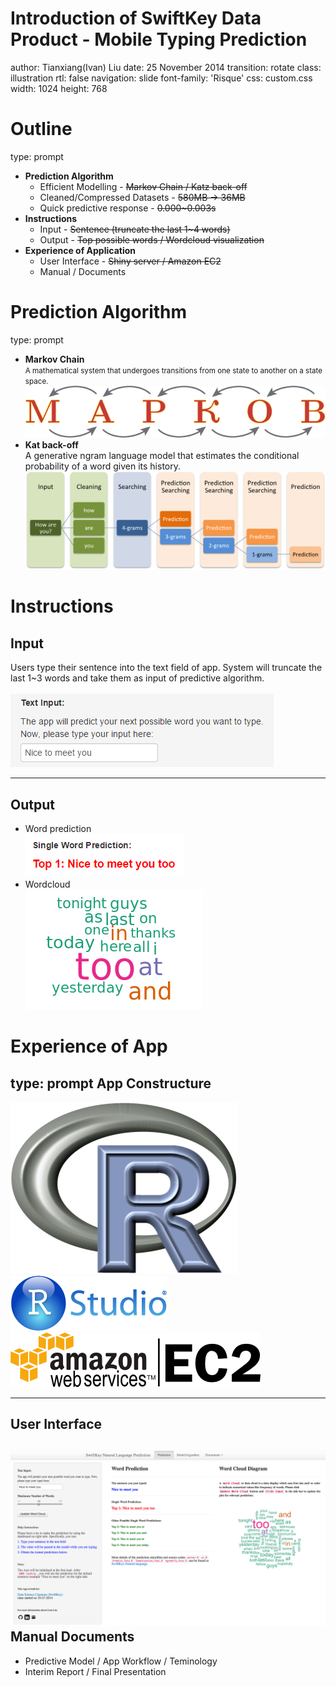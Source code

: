 Introduction of SwiftKey Data Product - Mobile Typing Prediction
========================================================
author: Tianxiang(Ivan) Liu
date: 25 November 2014
transition: rotate
class: illustration
rtl: false
navigation: slide
font-family: 'Risque'
css: custom.css
width: 1024
height: 768

Outline
========================================================
type: prompt
- <b>**Prediction Algorithm**</b>
    - Efficient Modelling - ~~Markov Chain / Katz back-off~~
    - Cleaned/Compressed Datasets - ~~580MB -> 36MB~~
    - Quick predictive response - ~~0.000~0.003s~~ 
- <b>**Instructions**</b>
    - Input - ~~Sentence (truncate the last 1~4 words)~~
    - Output - ~~Top possible words / Wordcloud visualization~~
- <b>**Experience of Application**</b>
    - User Interface - ~~Shiny server / Amazon EC2~~
    - Manual / Documents 

Prediction Algorithm
========================================================
type: prompt
- <b>**Markov Chain**</b><br>
<small>A mathematical system that undergoes transitions from one state to another on a state space. </small>
    ![Markov Chain](markov.png)
- <b>**Kat back-off**</b><br>
A generative ngram language model that estimates the conditional probability of a word given its history.
    ![Kat backoff](work_flow_shiny.png)
    
Instructions
========================================================
<b>**Input**</b>
-
Users type their sentence into the text field of app.
System will truncate the last 1~3 words 
and take them as input of predictive algorithm. 
<br><br>
![Input](text_input.png)
***
<b>**Output**</b>
-
- Word prediction<br>
![Prediction](prediction.png)
- Wordcloud<br>
![Wordcloud](wordcloud.png)


Experience of App
========================================================
type: prompt
<b>**App Constructure**</b><br>
-
![R](rlogo.png)
![RStudio Shiny](Rstudiologo.png)
![Amazon EC2](ec2logo.png)
***
<b>**User Interface**</b>
-
![UI Design](ui.png)
<b>**Manual Documents**</b>
-
- Predictive Model / App Workflow / Teminology
- Interim Report / Final Presentation
